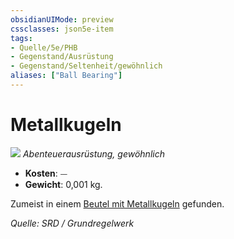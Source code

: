 ```yaml
---
obsidianUIMode: preview
cssclasses: json5e-item
tags:
- Quelle/5e/PHB
- Gegenstand/Ausrüstung
- Gegenstand/Seltenheit/gewöhnlich
aliases: ["Ball Bearing"]
---
```

# Metallkugeln
![](../../../99%20-%20Setup/Files/Bildersammlung/Symbolik/Gegenstände.webp#token)
*Abenteuerausrüstung, gewöhnlich*  

- **Kosten**: ⏤
- **Gewicht**: 0,001 kg.

Zumeist in einem [Beutel mit Metallkugeln](Metallkugeln-Beutel-mit-1000.md) gefunden.

*Quelle: SRD / Grundregelwerk*